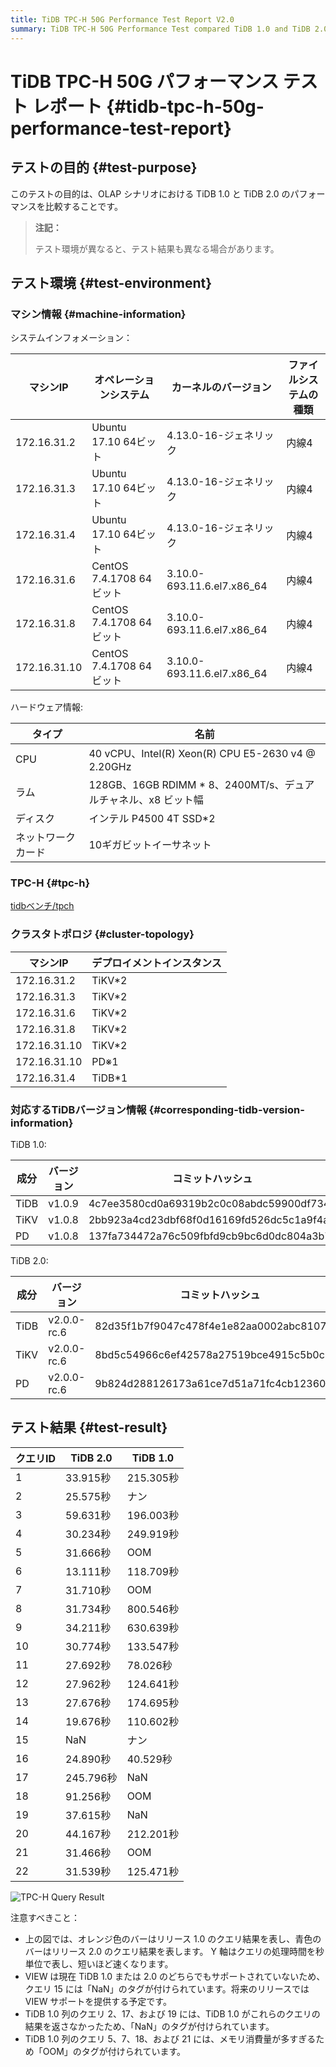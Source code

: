 ```yaml
---
title: TiDB TPC-H 50G Performance Test Report V2.0
summary: TiDB TPC-H 50G Performance Test compared TiDB 1.0 and TiDB 2.0 in an OLAP scenario. Test results show that TiDB 2.0 outperformed TiDB 1.0 in most queries, with significant improvements in query processing time. Some queries in TiDB 1.0 did not return results, while others had high memory consumption. Future releases plan to support VIEW and address these issues.
---
```


# TiDB TPC-H 50G パフォーマンス テスト レポート {#tidb-tpc-h-50g-performance-test-report}

## テストの目的 {#test-purpose}

このテストの目的は、OLAP シナリオにおける TiDB 1.0 と TiDB 2.0 のパフォーマンスを比較することです。

> **注記：**
>
> テスト環境が異なると、テスト結果も異なる場合があります。

## テスト環境 {#test-environment}

### マシン情報 {#machine-information}

システムインフォメーション：

| マシンIP        | オペレーションシステム           | カーネルのバージョン                 | ファイルシステムの種類 |
| ------------ | --------------------- | -------------------------- | ----------- |
| 172.16.31.2  | Ubuntu 17.10 64ビット    | 4.13.0-16-ジェネリック           | 内線4         |
| 172.16.31.3  | Ubuntu 17.10 64ビット    | 4.13.0-16-ジェネリック           | 内線4         |
| 172.16.31.4  | Ubuntu 17.10 64ビット    | 4.13.0-16-ジェネリック           | 内線4         |
| 172.16.31.6  | CentOS 7.4.1708 64ビット | 3.10.0-693.11.6.el7.x86_64 | 内線4         |
| 172.16.31.8  | CentOS 7.4.1708 64ビット | 3.10.0-693.11.6.el7.x86_64 | 内線4         |
| 172.16.31.10 | CentOS 7.4.1708 64ビット | 3.10.0-693.11.6.el7.x86_64 | 内線4         |

ハードウェア情報:

| タイプ       | 名前                                                |
| --------- | ------------------------------------------------- |
| CPU       | 40 vCPU、Intel(R) Xeon(R) CPU E5-2630 v4 @ 2.20GHz |
| ラム        | 128GB、16GB RDIMM * 8、2400MT/s、デュアルチャネル、x8 ビット幅    |
| ディスク      | インテル P4500 4T SSD*2                               |
| ネットワークカード | 10ギガビットイーサネット                                     |

### TPC-H {#tpc-h}

[tidbベンチ/tpch](https://github.com/pingcap/tidb-bench/tree/master/tpch)

### クラスタトポロジ {#cluster-topology}

| マシンIP        | デプロイメントインスタンス |
| ------------ | ------------- |
| 172.16.31.2  | TiKV*2        |
| 172.16.31.3  | TiKV*2        |
| 172.16.31.6  | TiKV*2        |
| 172.16.31.8  | TiKV*2        |
| 172.16.31.10 | TiKV*2        |
| 172.16.31.10 | PD※1          |
| 172.16.31.4  | TiDB*1        |

### 対応するTiDBバージョン情報 {#corresponding-tidb-version-information}

TiDB 1.0:

| 成分   | バージョン  | コミットハッシュ                                 |
| ---- | ------ | ---------------------------------------- |
| TiDB | v1.0.9 | 4c7ee3580cd0a69319b2c0c08abdc59900df7344 |
| TiKV | v1.0.8 | 2bb923a4cd23dbf68f0d16169fd526dc5c1a9f4a |
| PD   | v1.0.8 | 137fa734472a76c509fbfd9cb9bc6d0dc804a3b7 |

TiDB 2.0:

| 成分   | バージョン       | コミットハッシュ                                 |
| ---- | ----------- | ---------------------------------------- |
| TiDB | v2.0.0-rc.6 | 82d35f1b7f9047c478f4e1e82aa0002abc8107e7 |
| TiKV | v2.0.0-rc.6 | 8bd5c54966c6ef42578a27519bce4915c5b0c81f |
| PD   | v2.0.0-rc.6 | 9b824d288126173a61ce7d51a71fc4cb12360201 |

## テスト結果 {#test-result}

| クエリID | TiDB 2.0 | TiDB 1.0 |
| ----- | -------- | -------- |
| 1     | 33.915秒  | 215.305秒 |
| 2     | 25.575秒  | ナン       |
| 3     | 59.631秒  | 196.003秒 |
| 4     | 30.234秒  | 249.919秒 |
| 5     | 31.666秒  | OOM      |
| 6     | 13.111秒  | 118.709秒 |
| 7     | 31.710秒  | OOM      |
| 8     | 31.734秒  | 800.546秒 |
| 9     | 34.211秒  | 630.639秒 |
| 10    | 30.774秒  | 133.547秒 |
| 11    | 27.692秒  | 78.026秒  |
| 12    | 27.962秒  | 124.641秒 |
| 13    | 27.676秒  | 174.695秒 |
| 14    | 19.676秒  | 110.602秒 |
| 15    | NaN      | ナン       |
| 16    | 24.890秒  | 40.529秒  |
| 17    | 245.796秒 | NaN      |
| 18    | 91.256秒  | OOM      |
| 19    | 37.615秒  | NaN      |
| 20    | 44.167秒  | 212.201秒 |
| 21    | 31.466秒  | OOM      |
| 22    | 31.539秒  | 125.471秒 |

![TPC-H Query Result](https://download.pingcap.com/images/docs/tpch-query-result.png)

注意すべきこと：

-   上の図では、オレンジ色のバーはリリース 1.0 のクエリ結果を表し、青色のバーはリリース 2.0 のクエリ結果を表します。 Y 軸はクエリの処理時間を秒単位で表し、短いほど速くなります。
-   VIEW は現在 TiDB 1.0 または 2.0 のどちらでもサポートされていないため、クエリ 15 には「NaN」のタグが付けられています。将来のリリースでは VIEW サポートを提供する予定です。
-   TiDB 1.0 列のクエリ 2、17、および 19 には、TiDB 1.0 がこれらのクエリの結果を返さなかったため、「NaN」のタグが付けられています。
-   TiDB 1.0 列のクエリ 5、7、18、および 21 には、メモリ消費量が多すぎるため「OOM」のタグが付けられています。
